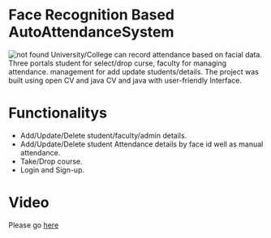 # Face Recognition Based AutoAttendanceSystem
![not found](https://github.com/mrchocha/Face-Recognition-Based-AutoAttendanceSystem/blob/master/pratic/src/LOGO/Screenshot%20from%202019-04-01%2016-43-18.png)
University/College can record attendance based on facial data. Three portals student for select/drop curse, faculty for managing attendance. management for add update students/details. The project was built using open CV and java CV and java with user-friendly Interface.

# Functionalitys 
- Add/Update/Delete student/faculty/admin details. 
- Add/Update/Delete student Attendance details by face id well as manual attendance.
- Take/Drop course.
- Login and Sign-up.

# Video
Please go [here](https://www.youtube.com/watch?v=DJl4Gl_9kTM)
